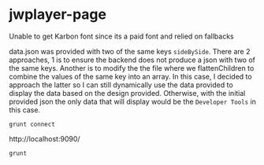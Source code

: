 # jwplayer-page

Unable to get Karbon font since its a paid font and relied on fallbacks

data.json was provided with two of the same keys `sideBySide`. There are 2 approaches, 1 is to ensure the backend does not produce a json with two of the same keys. Another is to modify the the file where we flattenChildren to combine the values of the same key into an array. In this case, I decided to approach the latter so I can still dynamically use the data provided to display the data based on the design provided. Otherwise, with the initial provided json the only data that will display would be the `Developer Tools` in this case. 

`grunt connect`

http://localhost:9090/

`grunt`